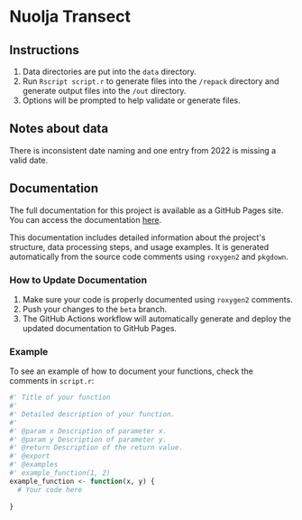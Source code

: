 # Nuolja Transect

## Instructions
1. Data directories are put into the `data` directory.
2. Run `Rscript script.r` to generate files into the `/repack` directory and generate output files into the `/out` directory.
3. Options will be prompted to help validate or generate files.

## Notes about data
There is inconsistent date naming and one entry from 2022 is missing a valid date.

## Documentation
The full documentation for this project is available as a GitHub Pages site. You can access the documentation [here](https://nicklassundin.github.io/Abisko-CIRC-Nuolja-Transect/).

This documentation includes detailed information about the project's structure, data processing steps, and usage examples. It is generated automatically from the source code comments using `roxygen2` and `pkgdown`.

### How to Update Documentation
1. Make sure your code is properly documented using `roxygen2` comments.
2. Push your changes to the `beta` branch.
3. The GitHub Actions workflow will automatically generate and deploy the updated documentation to GitHub Pages.

### Example
To see an example of how to document your functions, check the comments in `script.r`:

```r
#' Title of your function
#'
#' Detailed description of your function.
#'
#' @param x Description of parameter x.
#' @param y Description of parameter y.
#' @return Description of the return value.
#' @export
#' @examples
#' example_function(1, 2)
example_function <- function(x, y) {
  # Your code here
  
}
```
